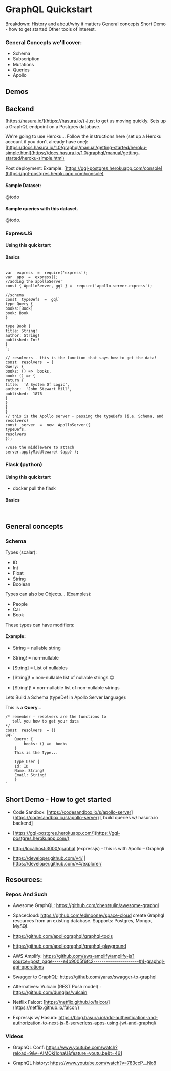 
# GraphQL Quickstart


Breakdown:
History and about/why it matters
General concepts
Short Demo - how to get started
Other tools of interest.

### General Concepts we'll cover:
* Schema
* Subscription
* Mutations
* Queries
* Apollo


## Demos


## Backend

[https://hasura.io/](https://hasura.io/)
Just to get us moving quickly. Sets up a GraphQL endpoint on a Postgres database.

We're going to use Heroku...
Follow the instructions here (set up a Heroku account if you don't already have one):
[https://docs.hasura.io/1.0/graphql/manual/getting-started/heroku-simple.html](https://docs.hasura.io/1.0/graphql/manual/getting-started/heroku-simple.html)

Post deployment:
Example:
[https://gql-postgres.herokuapp.com/console](https://gql-postgres.herokuapp.com/console)

#### Sample Dataset:
@todo


#### Sample queries with this dataset.

@todo.

### ExpressJS

#### Using this quickstart


#### Basics

```

var  express  =  require('express');
var  app  =  express();
//adding the apolloServer
const { ApolloServer, gql } =  require('apollo-server-express');

//schema
const  typeDefs  =  gql`
type Query {
books:[Book]
book: Book
}

type Book {
title: String!
author: String!
published: Int!
}
`;

// resolvers - this is the function that says how to get the data!
const  resolvers  = {
Query: {
books: () =>  books,
book: () => {
return {
title:  'A System Of Logic',
author:  'John Stewart Mill',
published:  1876
}
}
}
}
// this is the Apollo server - passing the typeDefs (i.e. Schema, and resolvers)
const  server  =  new  ApolloServer({
typeDefs,
resolvers
});

//use the middleware to attach
server.applyMiddleware( {app} );
```


### Flask (python)

#### Using this quickstart
- docker pull the flask 

#### Basics
  
```


```
  
## General concepts

### Schema

Types (scalar):

-   ID
-   Int
-   Float
-   String
-   Boolean
    
Types can also be Objects... (Examples):

-   People
-   Car
-   Book
    
These types can have modifiers:

#### Example:

-   String = nullable string
    
-   String! = non-nullable
    
-   [String] = List of nullables
    
-   [String]! = non-nullable list of nullable strings 😊
    
-   [String!]! = non-nullable list of non-nullable strings
    

Lets Build a Schema (typeDef in Apollo Server language):

This is a __Query__...

```
/* remember - resolvers are the functions to 
   tell you how to get your data
*/
const  resolvers  = {}
gql`
	Query: {
		books: () =>  books
	}
	This is the Type...

	Type User {
	Id: ID
	Name: String!
	Email: String!
	}
`
```
## Short Demo - How to get started

* Code Sandbox: [https://codesandbox.io/s/apollo-server](https://codesandbox.io/s/apollo-server) [ build queries w/ hasura.io backend]

* [https://gql-postgres.herokuapp.com/](https://gql-postgres.herokuapp.com/)
    
* [http://localhost:3000/graphql](http://localhost:3000/graphql) (expressjs) - this is with Apollo – Graphqli

* https://developer.github.com/v4/ | https://developer.github.com/v4/explorer/ 

## Resources:

### Repos And Such

* Awesome GraphQL: https://github.com/chentsulin/awesome-graphql

* Spacecloud: https://github.com/edmooney/space-cloud
  create Graphgl resources from an existing database. Supports: Postgres, Mongo, MySQL
  
* https://github.com/apollographql/graphql-tools

* https://github.com/apollographql/graphql-playground

* AWS Amplify: https://github.com/aws-amplify/amplify-js?source=post_page-----e4b9005f6fc2----------------------#4-graphql-api-operations

* Swagger to GraphQL: https://github.com/yarax/swagger-to-graphql

* Alternatives: Vulcain (REST Push model) : https://github.com/dunglas/vulcain

* Netflix Falcor: [https://netflix.github.io/falcor/](https://netflix.github.io/falcor/)

* Expressjs w/ Hasura: https://blog.hasura.io/add-authentication-and-authorization-to-next-js-8-serverless-apps-using-jwt-and-graphql/


### Videos

* GraphQL Conf: https://www.youtube.com/watch?reload=9&v=AIMOkj1ohaU&feature=youtu.be&t=461

* GraphQL history: https://www.youtube.com/watch?v=783ccP__No8 
